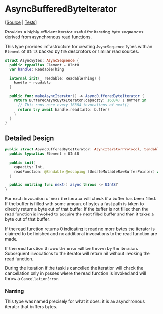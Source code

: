 # AsyncBufferedByteIterator

[[Source](https://github.com/apple/swift-async-algorithms/blob/main/Sources/AsyncAlgorithms/AsyncBufferedByteIterator.swift) | 
[Tests](https://github.com/apple/swift-async-algorithms/blob/main/Tests/AsyncAlgorithmsTests/TestBufferedByteIterator.swift)]

Provides a highly efficient iterator useful for iterating byte sequences derived from asynchronous read functions.

This type provides infrastructure for creating `AsyncSequence` types with an `Element` of `UInt8` backed by file descriptors or similar read sources.

```swift
struct AsyncBytes: AsyncSequence {
  public typealias Element = UInt8
  var handle: ReadableThing

  internal init(_ readable: ReadableThing) {
    handle = readable
  }

  public func makeAsyncIterator() -> AsyncBufferedByteIterator {
    return BufferedAsyncByteIterator(capacity: 16384) { buffer in
      // This runs once every 16384 invocations of next()
      return try await handle.read(into: buffer)
    }
  }
}
```

## Detailed Design

```swift
public struct AsyncBufferedByteIterator: AsyncIteratorProtocol, Sendable {
  public typealias Element = UInt8

  public init(
    capacity: Int,
    readFunction: @Sendable @escaping (UnsafeMutableRawBufferPointer) async throws -> Int
  )

  public mutating func next() async throws -> UInt8?
}
```

For each invocation of `next` the iterator will check if a buffer has been filled. If the buffer is filled with some amount of bytes a fast path is taken to directly return a byte out of that buffer. If the buffer is not filled then the read function is invoked to acquire the next filled buffer and then it takes a byte out of that buffer.

If the read function returns 0 indicating it read no more bytes the iterator is claimed to be finished and no additional invocations to the read function are made.

If the read function throws the error will be thrown by the iteration. Subsequent invocations to the iterator will return nil without invoking the read function.

During the iteration if the task is cancelled the iteration will check the cancellation only in passes where the read function is invoked and will throw a `CancellationError`.

### Naming

This type was named precisely for what it does: it is an asynchronous iterator that buffers bytes. 

